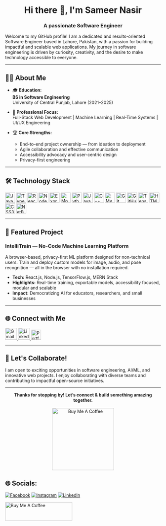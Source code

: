 <h1 align="center">Hi there 👋, I'm Sameer Nasir</h1>
<h3 align="center">A passionate Software Engineer</h3>


Welcome to my GitHub profile! I am a dedicated and results-oriented Software Engineer based in Lahore, Pakistan, with a passion for building impactful and scalable web applications. My journey in software engineering is driven by curiosity, creativity, and the desire to make technology accessible to everyone.

---

## 👨‍💻 About Me

- 🎓 **Education:**  
  **BS in Software Engineering**  
  University of Central Punjab, Lahore (2021–2025)

- 💼 **Professional Focus:**  
  Full-Stack Web Development | Machine Learning | Real-Time Systems | UI/UX Engineering

- 🏆 **Core Strengths:**  
  - End-to-end project ownership — from ideation to deployment
  - Agile collaboration and effective communication
  - Accessibility advocacy and user-centric design
  - Privacy-first engineering

---

## 🛠️ Technology Stack

<p align="left">
  <img src="https://cdn.jsdelivr.net/gh/devicons/devicon/icons/javascript/javascript-original.svg" alt="JavaScript" width="32" />
  <img src="https://cdn.jsdelivr.net/gh/devicons/devicon/icons/typescript/typescript-original.svg" alt="TypeScript" width="32" />
  <img src="https://cdn.jsdelivr.net/gh/devicons/devicon/icons/react/react-original.svg" alt="React.js" width="32" />
  <img src="https://cdn.jsdelivr.net/gh/devicons/devicon/icons/nodejs/nodejs-original.svg" alt="Node.js" width="32" />
  <img src="https://cdn.jsdelivr.net/gh/devicons/devicon/icons/express/express-original.svg" alt="Express.js" width="32" />
  <img src="https://cdn.jsdelivr.net/gh/devicons/devicon/icons/mongodb/mongodb-original.svg" alt="MongoDB" width="32" />
  <img src="https://cdn.jsdelivr.net/gh/devicons/devicon/icons/python/python-original.svg" alt="Python" width="32" />
  <img src="https://cdn.jsdelivr.net/gh/devicons/devicon/icons/java/java-original.svg" alt="Java" width="32" />
  <img src="https://cdn.jsdelivr.net/gh/devicons/devicon/icons/cplusplus/cplusplus-original.svg" alt="C++" width="32" />
  <img src="https://cdn.jsdelivr.net/gh/devicons/devicon/icons/mysql/mysql-original.svg" alt="MySQL" width="32" />
  <img src="https://cdn.jsdelivr.net/gh/devicons/devicon/icons/git/git-original.svg" alt="Git" width="32" />
  <img src="https://cdn.jsdelivr.net/gh/devicons/devicon/icons/github/github-original.svg" alt="GitHub" width="32" />
  <img src="https://cdn.jsdelivr.net/gh/devicons/devicon/icons/tensorflow/tensorflow-original.svg" alt="TensorFlow/TensorFlow.js" width="32" />
  <img src="https://cdn.jsdelivr.net/gh/devicons/devicon/icons/html5/html5-original.svg" alt="HTML5" width="32" />
  <img src="https://cdn.jsdelivr.net/gh/devicons/devicon/icons/css3/css3-original.svg" alt="CSS3" width="32" />
  <img src="https://cdn.jsdelivr.net/gh/devicons/devicon/icons/netbeans/netbeans-original.svg" alt="NetBeans" width="32" />
</p>

---

## 🚀 Featured Project

### IntelliTrain — No-Code Machine Learning Platform
A browser-based, privacy-first ML platform designed for non-technical users. Train and deploy custom models for image, audio, and pose recognition — all in the browser with no installation required.

- **Tech:** React.js, Node.js, TensorFlow.js, MERN Stack  
- **Highlights:** Real-time training, exportable models, accessibility focused, modular and scalable
- **Impact:** Democratizing AI for educators, researchers, and small businesses

---

## 🌐 Connect with Me

<p align="left">
  <a href="https://github.com/SamRajpoot" target=">
    <img src="https://cdn.jsdelivr.net/gh/devicons/devicon/icons/github/github-original.svg" alt="GitHub" width="38" />
  </a>
  <a href="mailto:sameernasir045@gmail.com">
    <img src="https://cdn.jsdelivr.net/gh/simple-icons/simple-icons/icons/gmail.svg" alt="Gmail" width="38" />
  </a>
  <a href="https://linkedin.com/in/sameer-nasir-t01/" target="_blank">
    <img src="https://cdn.jsdelivr.net/gh/devicons/devicon/icons/linkedin/linkedin-original.svg" alt="LinkedIn" width="38" />
  </a>
  <a href="https://sameernasirdev.vercel.app/" target="_blank">
    <img src="https://img.shields.io/badge/Portfolio-000?style=for-the-badge&logo=vercel&logoColor=white" alt="Portfolio" height="32"/>
  </a>
</p>

---

## 🤝 Let's Collaborate!

I am open to exciting opportunities in software engineering, AI/ML, and innovative web projects. I enjoy collaborating with diverse teams and contributing to impactful open-source initiatives.

---

<p align="center">
  <b>Thanks for stopping by! Let’s connect & build something amazing together.</b><br><br>
  <a href="https://www.buymeacoffee.com/samernasir" target="_blank">
    <img src="https://cdn.buymeacoffee.com/buttons/v2/default-yellow.png" alt="Buy Me A Coffee" width="200" />
  </a>
</p>



## 🌐 Socials:
[![Facebook](https://img.shields.io/badge/Facebook-%231877F2.svg?logo=Facebook&logoColor=white)](https://www.facebook.com/profile.php?id=61553237406905) 
[![Instagram](https://img.shields.io/badge/Instagram-%23E4405F.svg?logo=Instagram&logoColor=white)](https://www.instagram.com/x._sameeeer/) 
[![LinkedIn](https://img.shields.io/badge/LinkedIn-%230077B5.svg?logo=linkedin&logoColor=white)](https://www.linkedin.com/in/sameer-nasir-t01/)


<!-- [!["Buy Me A Pizza"](https://cdn.buymeacoffee.com/buttons/v2/default-yellow.png) -->
<a href="/" target="_blank"><img src="https://cdn.buymeacoffee.com/buttons/v2/default-yellow.png" alt="Buy Me A Coffee" style="height: 60px !important;width: 217px !important;" ></a>
